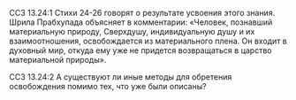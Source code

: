ССЗ 13.24:1	Стихи 24-26 говорят о результате усвоения этого знания. Шрила Прабхупада объясняет в комментарии: «Человек, познавший материальную природу, Сверхдушу, индивидуальную душу и их взаимоотношения, освобождается из материального плена. Он входит в духовный мир, откуда ему уже не придется возвращаться в царство материальной природы».

ССЗ 13.24:2	А существуют ли иные методы для обретения освобождения помимо тех, что уже были описаны?